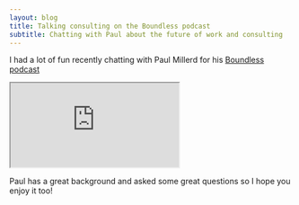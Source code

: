 ```yaml
---
layout: blog
title: Talking consulting on the Boundless podcast
subtitle: Chatting with Paul about the future of work and consulting
---
```


I had a lot of fun recently chatting with Paul Millerd for his [Boundless podcast](https://think-boundless.com/podcast/)

<iframe sandbox="allow-same-origin allow-scripts allow-top-navigation allow-popups"scrolling=nowidth="100%"height="185"frameborder="0" src="https://embed.radiopublic.com/e?if=boundless-making-sense-of-the-future-of-work-WxVNnE&ge=s1!ce9a91a2bca1a6da22c3fb9f99a3d2e3a52ea2be"></iframe>

Paul has a great background and asked some great questions so I hope you enjoy it too!